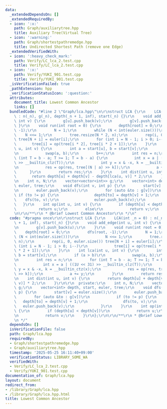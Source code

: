 ```yaml
---
data:
  _extendedDependsOn: []
  _extendedRequiredBy:
  - icon: ':x:'
    path: Graph/auxiliarytree.hpp
    title: Auxiliary Tree(Virtual Tree)
  - icon: ':warning:'
    path: Graph/shortestpathremedge.hpp
    title: Undirected Shortest Path (remove one Edge)
  _extendedVerifiedWith:
  - icon: ':heavy_check_mark:'
    path: Verify/LC_lca_2.test.cpp
    title: Verify/LC_lca_2.test.cpp
  - icon: ':x:'
    path: Verify/YUKI_901.test.cpp
    title: Verify/YUKI_901.test.cpp
  _isVerificationFailed: true
  _pathExtension: hpp
  _verificationStatusIcon: ':question:'
  attributes:
    document_title: Lowest Common Ancestor
    links: []
  bundledCode: "#line 2 \"Graph/lca.hpp\"\n\r\nstruct LCA {\r\n    LCA(int _n = 0)\
    \ : n(_n), g(_n), depth(_n + 1, inf), start(_n) {}\r\n    void add_edge(int u,\
    \ int v) {\r\n        g[u].push_back(v);\r\n        g[v].push_back(u);\r\n   \
    \ }\r\n    void run(int root = 0) {\r\n        depth[root] = 0;\r\n        dfs(root,\
    \ -1);\r\n        N = 1;\r\n        while (N < int(euler.size()))\r\n        \
    \    N <<= 1;\r\n        tree.resize(N * 2, n);\r\n        rep(i, 0, euler.size())\
    \ tree[N + i] = euler[i];\r\n        for (int i = N - 1; i > 0; i--)\r\n     \
    \       tree[i] = op(tree[i * 2], tree[i * 2 + 1]);\r\n    }\r\n    int lca(int\
    \ u, int v) {\r\n        int a = start[u], b = start[v];\r\n        if (a > b)\r\
    \n            swap(a, b);\r\n        b++;\r\n        int res = n;\r\n        for\
    \ (int T = b - a; T >= 1; T = b - a) {\r\n            int x = a | ((1U << 31)\
    \ >> __builtin_clz(T));\r\n            int y = x & -x, k = __builtin_ctz(x);\r\
    \n            res = op(res, tree[(N | a) >> k]);\r\n            a += y;\r\n  \
    \      }\r\n        return res;\r\n    }\r\n    int dist(int u, int v) {\r\n \
    \       return depth[u] + depth[v] - depth[lca(u, v)] * 2;\r\n    }\r\n\r\n  private:\r\
    \n    int n, N;\r\n    vector<vector<int>> g;\r\n    vector<int> depth, start,\
    \ euler, tree;\r\n    void dfs(int v, int p) {\r\n        start[v] = euler.size();\r\
    \n        euler.push_back(v);\r\n        for (auto &to : g[v])\r\n           \
    \ if (to != p) {\r\n                depth[to] = depth[v] + 1;\r\n            \
    \    dfs(to, v);\r\n                euler.push_back(v);\r\n            }\r\n \
    \   }\r\n    int op(int u, int v) {\r\n        if (depth[u] < depth[v])\r\n  \
    \          return u;\r\n        else\r\n            return v;\r\n    }\r\n};\r\
    \n\r\n/**\r\n * @brief Lowest Common Ancestor\r\n */\n"
  code: "#pragma once\r\n\r\nstruct LCA {\r\n    LCA(int _n = 0) : n(_n), g(_n), depth(_n\
    \ + 1, inf), start(_n) {}\r\n    void add_edge(int u, int v) {\r\n        g[u].push_back(v);\r\
    \n        g[v].push_back(u);\r\n    }\r\n    void run(int root = 0) {\r\n    \
    \    depth[root] = 0;\r\n        dfs(root, -1);\r\n        N = 1;\r\n        while\
    \ (N < int(euler.size()))\r\n            N <<= 1;\r\n        tree.resize(N * 2,\
    \ n);\r\n        rep(i, 0, euler.size()) tree[N + i] = euler[i];\r\n        for\
    \ (int i = N - 1; i > 0; i--)\r\n            tree[i] = op(tree[i * 2], tree[i\
    \ * 2 + 1]);\r\n    }\r\n    int lca(int u, int v) {\r\n        int a = start[u],\
    \ b = start[v];\r\n        if (a > b)\r\n            swap(a, b);\r\n        b++;\r\
    \n        int res = n;\r\n        for (int T = b - a; T >= 1; T = b - a) {\r\n\
    \            int x = a | ((1U << 31) >> __builtin_clz(T));\r\n            int\
    \ y = x & -x, k = __builtin_ctz(x);\r\n            res = op(res, tree[(N | a)\
    \ >> k]);\r\n            a += y;\r\n        }\r\n        return res;\r\n    }\r\
    \n    int dist(int u, int v) {\r\n        return depth[u] + depth[v] - depth[lca(u,\
    \ v)] * 2;\r\n    }\r\n\r\n  private:\r\n    int n, N;\r\n    vector<vector<int>>\
    \ g;\r\n    vector<int> depth, start, euler, tree;\r\n    void dfs(int v, int\
    \ p) {\r\n        start[v] = euler.size();\r\n        euler.push_back(v);\r\n\
    \        for (auto &to : g[v])\r\n            if (to != p) {\r\n             \
    \   depth[to] = depth[v] + 1;\r\n                dfs(to, v);\r\n             \
    \   euler.push_back(v);\r\n            }\r\n    }\r\n    int op(int u, int v)\
    \ {\r\n        if (depth[u] < depth[v])\r\n            return u;\r\n        else\r\
    \n            return v;\r\n    }\r\n};\r\n\r\n/**\r\n * @brief Lowest Common Ancestor\r\
    \n */"
  dependsOn: []
  isVerificationFile: false
  path: Graph/lca.hpp
  requiredBy:
  - Graph/shortestpathremedge.hpp
  - Graph/auxiliarytree.hpp
  timestamp: '2025-05-25 16:11:40+09:00'
  verificationStatus: LIBRARY_SOME_WA
  verifiedWith:
  - Verify/LC_lca_2.test.cpp
  - Verify/YUKI_901.test.cpp
documentation_of: Graph/lca.hpp
layout: document
redirect_from:
- /library/Graph/lca.hpp
- /library/Graph/lca.hpp.html
title: Lowest Common Ancestor
---
```

